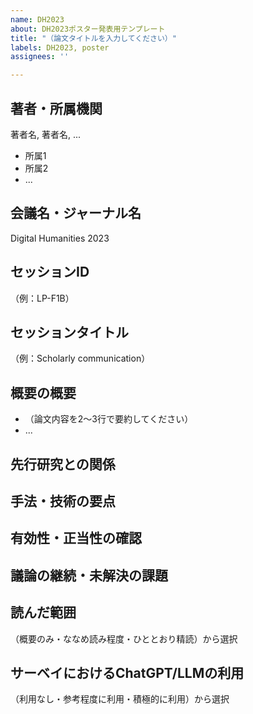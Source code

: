 ```yaml
---
name: DH2023
about: DH2023ポスター発表用テンプレート
title: "（論文タイトルを入力してください）"
labels: DH2023, poster
assignees: ''

---
```

 
## 著者・所属機関
著者名, 著者名, ...
- 所属1
- 所属2
- ...

## 会議名・ジャーナル名  
Digital Humanities 2023
## セッションID
（例：LP-F1B）
## セッションタイトル
（例：Scholarly communication）

## 概要の概要
- （論文内容を2〜3行で要約してください）
- ...
## 先行研究との関係

## 手法・技術の要点

## 有効性・正当性の確認

## 議論の継続・未解決の課題

## 読んだ範囲
（概要のみ・ななめ読み程度・ひととおり精読）から選択
## サーベイにおけるChatGPT/LLMの利用
（利用なし・参考程度に利用・積極的に利用）から選択
